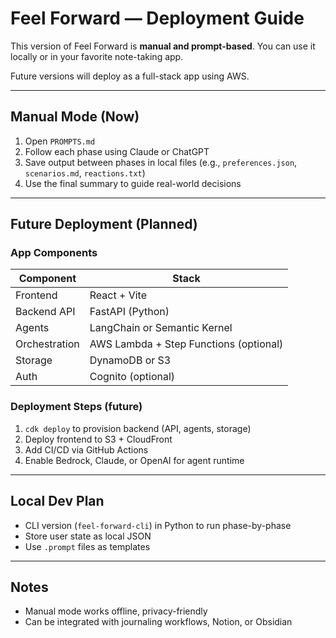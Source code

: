 # Feel Forward — Deployment Guide

This version of Feel Forward is **manual and prompt-based**. You can use it locally or in your favorite note-taking app.

Future versions will deploy as a full-stack app using AWS.

---

## Manual Mode (Now)

1. Open `PROMPTS.md`
2. Follow each phase using Claude or ChatGPT
3. Save output between phases in local files (e.g., `preferences.json`, `scenarios.md`, `reactions.txt`)
4. Use the final summary to guide real-world decisions

---

## Future Deployment (Planned)

### App Components

| Component        | Stack                                  |
|------------------|----------------------------------------|
| Frontend         | React + Vite                           |
| Backend API      | FastAPI (Python)                       |
| Agents           | LangChain or Semantic Kernel           |
| Orchestration    | AWS Lambda + Step Functions (optional) |
| Storage          | DynamoDB or S3                         |
| Auth             | Cognito (optional)                     |

### Deployment Steps (future)

1. `cdk deploy` to provision backend (API, agents, storage)
2. Deploy frontend to S3 + CloudFront
3. Add CI/CD via GitHub Actions
4. Enable Bedrock, Claude, or OpenAI for agent runtime

---

## Local Dev Plan

- CLI version (`feel-forward-cli`) in Python to run phase-by-phase
- Store user state as local JSON
- Use `.prompt` files as templates

---

## Notes

- Manual mode works offline, privacy-friendly
- Can be integrated with journaling workflows, Notion, or Obsidian
